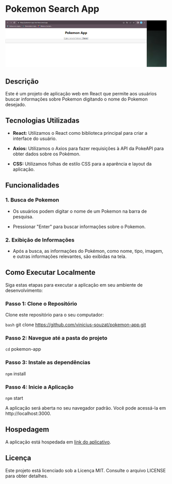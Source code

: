 # Pokemon Search App

![Preview](image.png)

## Descrição

Este é um projeto de aplicação web em React que permite aos usuários buscar informações sobre Pokemon digitando o nome do Pokemon desejado.

## Tecnologias Utilizadas

- **React:** Utilizamos o React como biblioteca principal para criar a interface do usuário.

- **Axios:** Utilizamos o Axios para fazer requisições à API da PokeAPI para obter dados sobre os Pokémon.

- **CSS:** Utilizamos folhas de estilo CSS para a aparência e layout da aplicação.

## Funcionalidades

### 1. Busca de Pokemon

- Os usuários podem digitar o nome de um Pokemon na barra de pesquisa.

- Pressionar "Enter" para buscar informações sobre o Pokemon.

### 2. Exibição de Informações

- Após a busca, as informações do Pokémon, como nome, tipo, imagem, e outras informações relevantes, são exibidas na tela.

## Como Executar Localmente

Siga estas etapas para executar a aplicação em seu ambiente de desenvolvimento:

### Passo 1: Clone o Repositório

Clone este repositório para o seu computador:

`bash`
git clone https://github.com/vinicius-souzat/pokemon-app.git

### Passo 2: Navegue até a pasta do projeto
`cd` pokemon-app

### Passo 3: Instale as dependências
`npm` install

### Passo 4: Inicie a Aplicação
`npm` start

A aplicação será aberta no seu navegador padrão. Você pode acessá-la em http://localhost:3000.

## Hospedagem

A aplicação está hospedada em [link do aplicativo](https://pokemon-app-iota-three.vercel.app/).

## Licença

Este projeto está licenciado sob a Licença MIT. Consulte o arquivo LICENSE para obter detalhes.
